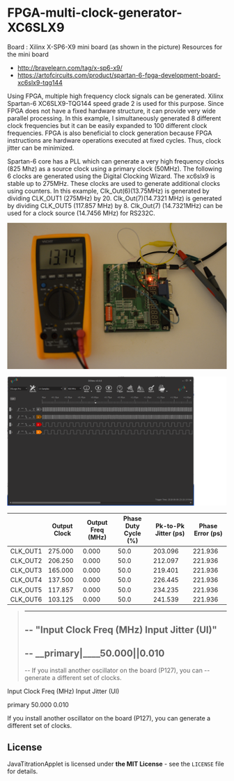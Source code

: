 # FPGA-multi-clock-generator-XC6SLX9

Board : Xilinx X-SP6-X9 mini board (as shown in the picture)
Resources for the mini board
- http://bravelearn.com/tag/x-sp6-x9/
- https://artofcircuits.com/product/spartan-6-fpga-development-board-xc6slx9-tqg144

Using FPGA, multiple high frequency clock signals can be generated.
Xilinx Spartan-6 XC6SLX9-TQG144 speed grade 2 is used for this purpose.
Since FPGA does not have a fixed hardware structure, it can provide
very wide parallel processing. In this example, I simultaneously generated
8 different clock frequencies but it can be easily expanded to 100 different
clock frequencies. FPGA is also beneficial to clock generation because 
FPGA instructions are hardware operations executed at fixed cycles. 
Thus, clock jitter can be minimized.

Spartan-6 core has a PLL which can generate a very high frequency clocks 
(825 Mhz) as a source clock using a primary clock (50MHz).
The following 6 clocks are generated using the Digital Clocking Wizard.
The xc6slx9 is stable up to 275MHz. These clocks are used to generate
additional clocks using counters.
In this example, Clk_Out(6)(13.75MHz) is generated by dividing CLK_OUT1
(275MHz) by 20. Clk_Out(7)(14.7321 MHz) is generated by dividing CLK_OUT5
(117.857 MHz) by 8. Clk_Out(7) (14.7321MHz) can be used for a clock source
(14.7456 MHz) for RS232C.

![Frequency measurement](images/measured_frequency.jpg)


![Logic analyzer output](images/Logic_Analyzer.png)

| |Output Clock|Output Freq (MHz)|Phase Duty Cycle (%)|Pk-to-Pk Jitter (ps)|Phase Error (ps)|
|-|-|-|-|-|-|
|CLK_OUT1|275.000|0.000|50.0|203.096|221.936|
|CLK_OUT2|206.250|0.000|50.0|212.097|221.936|
|CLK_OUT3|165.000|0.000|50.0|219.401|221.936|
|CLK_OUT4|137.500|0.000|50.0|226.445|221.936|
|CLK_OUT5|117.857|0.000|50.0|234.235|221.936|
|CLK_OUT6|103.125|0.000|50.0|241.539|221.936|

> ------------------------------------------------------------------------------
> -- "Input Clock   Freq (MHz)    Input Jitter (UI)"
> ------------------------------------------------------------------------------
> -- __primary|____50.000||0.010
> -- 
> -- If you install another oscillator on the board (P127), you can
> -- generate a different set of clocks. 

Input Clock Freq (MHz)    Input Jitter (UI)

primary 50.000 0.010

If you install another oscillator on the board (P127), you can
generate a different set of clocks. 

## License
JavaTitrationApplet is licensed under <B>the MIT License</B> - see the `LICENSE` file for details.

